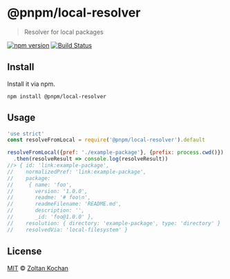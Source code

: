 # @pnpm/local-resolver

> Resolver for local packages

<!--@shields('npm', 'travis')-->
[![npm version](https://img.shields.io/npm/v/@pnpm/local-resolver.svg)](https://www.npmjs.com/package/@pnpm/local-resolver) [![Build Status](https://img.shields.io/travis/pnpm/local-resolver/master.svg)](https://travis-ci.org/pnpm/local-resolver)
<!--/@-->

## Install

Install it via npm.

    npm install @pnpm/local-resolver

## Usage

```js
'use strict'
const resolveFromLocal = require('@pnpm/local-resolver').default

resolveFromLocal({pref: './example-package'}, {prefix: process.cwd()})
  .then(resolveResult => console.log(resolveResult))
//> { id: 'link:example-package',
//    normalizedPref: 'link:example-package',
//    package:
//     { name: 'foo',
//       version: '1.0.0',
//       readme: '# foo\n',
//       readmeFilename: 'README.md',
//       description: '',
//       _id: 'foo@1.0.0' },
//    resolution: { directory: 'example-package', type: 'directory' }
//    resolvedVia: 'local-filesystem' }
```

## License

[MIT](./LICENSE) © [Zoltan Kochan](https://www.kochan.io/)
